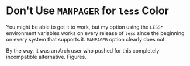 # Don't Use `MANPAGER` for `less` Color

You might be able to get it to work, but my option using the `LESS*`
environment variables works on every release of `less` since the
beginning on every system that supports it. `MANPAGER` option clearly
does not. 

By the way, it was an Arch user who pushed for this completely
incompatible alternative. Figures.
